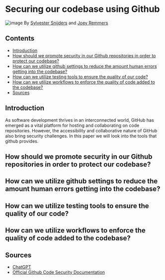 # Securing our codebase using Github
![image](https://github.com/TotalTactician/Documentation/assets/81526735/9a3519c7-ad15-4d04-bf6a-ddb14ede43be)
By [Sylvester Snijders](https://github.com/AsterosTheGreat) and [Joey Remmers](https://github.com/Joeyicetera)

## Contents
- [Introduction](#introduction)
- [How should we promote security in our Github repositories in order to protect our codebase?](#how-should-we-promote-security-in-our-github-repositories-in-order-to-protect-our-codebase)
- [How can we utilize github settings to reduce the amount human errors getting into the codebase?](#how-can-we-utilize-github-settings-to-reduce-the-amount-human-errors-getting-into-the-codebase)
- [How can we utilize testing tools to ensure the quality of our code?](#how-can-we-utilize-testing-tools-to-ensure-the-quality-of-our-code)
- [How can we utilize workflows to enforce the quality of code added to the codebase?](#how-can-we-utilize-workflows-to-enforce-the-quality-of-code-added-to-the-codebase)
- [Sources](#sources)

## Introduction
As software development thrives in an interconnected world, GitHub has emerged as a vital platform for hosting and collaborating on code repositories. However, the accessibility and collaborative nature of GitHub also bring security challenges. In this paper we will look into the tools that github provides.

## How should we promote security in our Github repositories in order to protect our codebase?

## How can we utilize github settings to reduce the amount human errors getting into the codebase?


## How can we utilize testing tools to ensure the quality of our code?

## How can we utilize workflows to enforce the quality of code added to the codebase?

## Sources
- [ChatGPT](https://chat.openai.com/)
- [Official Github Code Security Documentation](https://docs.github.com/en/github-ae@latest/code-security)
